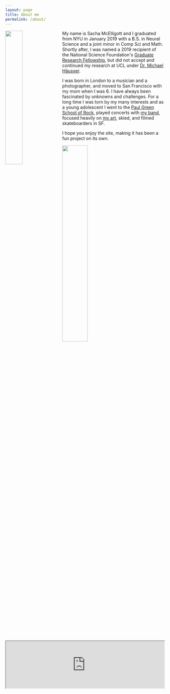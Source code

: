 ```yaml
---
layout: page
title: About me
permalink: /about/
---
```


<img style="float: left; margin: 0px 15px 15px 0px;" src="{{site.imgurl}}/sacha.png" width="33%" />

My name is Sacha McElligott and I graduated from NYU in January 2019 with a B.S. in Neural Science and a joint minor in Comp Sci and Math. Shortly after, I was named a 2019 recipient of the National Science Foundation's [Graduate Research Fellowship](https://en.wikipedia.org/wiki/NSF-GRFP), but did not accept and continued my research at UCL under [Dr. Michael Häusser](https://www.google.com/search?q=michael+hausser&oq=michael+hausser&aqs=chrome..69i57.1759j0j1&sourceid=chrome&ie=UTF-8). 



I was born in London to a musician and a photographer, and moved to San Francisco with my mom when I was 6. I have always been fascinated by unknowns and challenges. For a long time I was torn by my many interests and as a young adolescent I went to the [Paul Green School of Rock](https://en.wikipedia.org/wiki/Paul_Green_(musician)#The_Paul_Green_School_of_Rock_Music), played concerts with [my band](https://youtu.be/U6tYGmJI9ZY?t=133), focused heavily on [my art](https://github.com/sachaker/sachaker.github.io/blob/master/art.md), skied, and filmed skateboarders in SF.
       
       
       
I hope you enjoy the site, making it has been a fun project on its own.


<img style="float: center; margin: 0px 15px 15px 0px;" src="{{site.imgurl}}/sig.PNG" width="40%" />


<iframe src = "https://github.com/sachaker/sachaker.github.io/blob/master/img/pdf/McElligott_Resume.pdf" width="100%"></iframe>
